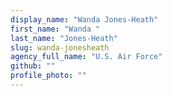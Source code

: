 ```yaml
---
display_name: "Wanda Jones-Heath"
first_name: "Wanda "
last_name: "Jones-Heath"
slug: wanda-jonesheath
agency_full_name: "U.S. Air Force"
github: ""
profile_photo: ""
---
```

